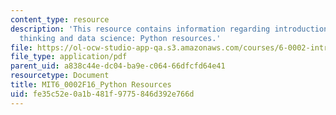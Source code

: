 ```yaml
---
content_type: resource
description: 'This resource contains information regarding introduction to computational
  thinking and data science: Python resources.'
file: https://ol-ocw-studio-app-qa.s3.amazonaws.com/courses/6-0002-introduction-to-computational-thinking-and-data-science-fall-2016/fe35c52e0a1b481f9775846d392e766d_MIT6_0002F16_PythonResurcs.pdf
file_type: application/pdf
parent_uid: a838c44e-dc04-ba9e-c064-66dfcfd64e41
resourcetype: Document
title: MIT6_0002F16_Python Resources
uid: fe35c52e-0a1b-481f-9775-846d392e766d
---
```

